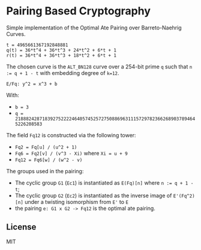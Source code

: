 Pairing Based Cryptography
==============================

Simple implementation of the Optimal Ate Pairing over Barreto-Naehrig Curves.

```
t = 4965661367192848881
q(t) = 36*t^4 + 36*t^3 + 24*t^2 + 6*t + 1
r(t) = 36*t^4 + 36*t^3 + 18*t^2 + 6*t + 1
```

The chosen curve is the `ALT_BN128` curve over a 254-bit prime `q` such that `n
:= q + 1 - t` with embedding degree of `k=12`.

```
E/Fq: y^2 = x^3 + b
```

With:

* `b = 3`
* `q = 21888242871839275222246405745257275088696311157297823662689037894645226208583`

The field `Fq12` is constructed via the following tower:

* `Fq2 = Fq[u] / (u^2 + 1)`
* `Fq6 = Fq2[v] / (v^3 - Xi)` where `Xi = u + 9`
* `Fq12 = Fq6[w] / (w^2 - v)`

The groups used in the pairing:

* The cyclic group `G1` (`Ec1`) is instantiated as `E(Fq)[n]` where `n := q + 1 - t`;
* The cyclic group `G2` (`Ec2`) is instantiated as the inverse image of `E'(Fq^2)[n]` under a twisting isomorphism from `E'` to `E`
* the pairing `e: G1 x G2 -> Fq12` is the optimal ate pairing.

License
-------

MIT
